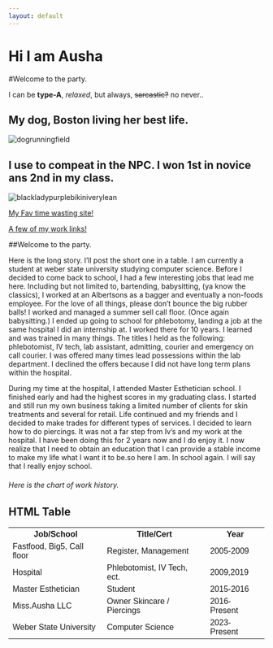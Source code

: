 ```yaml
---
layout: default
---
```


# Hi I am Ausha

#Welcome to the party.


I can be  **type-A**, _relaxed_, but always, ~~sarcastic?~~ no never..



<html>
<body>

<h2>My dog, Boston living her best life.</h2>

<img src="bostonranch.jpg" alt="dogrunningfield">

</body>
</html>


<html>
<body>

<h2>I use to compeat in the NPC. I won 1st in novice ans 2nd in my class.</h2>

<img src="npcaushahomer.jpg" alt="blackladypurplebikiniverylean">

</body>
</html>



<p><a href="https://www.vogue.com/fashion-shows">My Fav time wasting site!</a></p>



<p><a href="https://dot.cards/Ausha?a=user%2Ffhlfsjgmrzbjpiwlf187fhci2%2Fc%2Fbl/">A few of my work links!</a></p>




##Welcome to the party.

 Here is the long story. I’ll post the short one in a table. I am currently a student at weber state university studying computer science. Before I decided to come back to school, I had a few interesting jobs that lead me here. Including but not limited to, bartending, babysitting, (ya know the classics), I worked at an Albertsons as a bagger and eventually a non-foods employee. For the love of all things, please don’t bounce the big rubber balls! I worked and managed a summer sell call floor. (Once again babysitting.) I ended up going to school for phlebotomy, landing a job at the same hospital I did an internship at. I worked there for 10 years. I learned and was trained in many things. The titles I held as the following: phlebotomist, IV tech, lab assistant, admitting, courier and emergency on call courier. I was offered many times lead possessions within the lab department. I declined the offers because I did not have long term plans within the hospital. 

During my time at the hospital, I attended Master Esthetician school. I finished early and had the highest scores in my graduating class. I started and still run my own business taking a limited number of clients for skin treatments and several for retail. Life continued and my friends and I decided to make trades for different types of services. I decided to learn how to do piercings. It was not a far step from Iv’s and my work at the hospital. I have been doing this for 2 years now and I do enjoy it. I now realize that I need to obtain an education that I can provide a stable income to make my life what I want it to be.so here I am. In school again. I will say that I really enjoy school. 

<html>







###### Here is the chart of work history.

<!DOCTYPE html>
<html>
<head>
<style>
table {
  font-family: arial, sans-serif;
  border-collapse: collapse;
  width: 100%;
}

td, th {
  border: 1px solid #dddddd;
  text-align: left;
  padding: 8px;
}

tr:nth-child(even) {
  background-color: #dddddd;
}
</style>
</head>
<body>

<h2>HTML Table</h2>

<table>
  <tr>
    <th>Job/School</th>
    <th>Title/Cert</th>
    <th>Year</th>
  </tr>
  <tr>
    <td>Fastfood, Big5, Call floor</td>
    <td>Register, Management</td>
    <td>2005-2009</td>
  </tr>
  <tr>
    <td>Hospital</td>
    <td>Phlebotomist, IV Tech, ect.</td>
    <td>2009,2019</td>
  </tr>
  <tr>
    <td>Master Esthetician</td>
    <td>Student</td>
    <td>2015-2016</td>
  </tr>
  <tr>
    <td>Miss.Ausha LLC</td>
    <td>Owner Skincare / Piercings</td>
    <td>2016- Present</td>
  </tr>
  <tr>
    <td>Weber State University</td>
    <td>Computer Science</td>
    <td>2023- Present</td>
  </tr>
  
</table>

</body>
</html>

